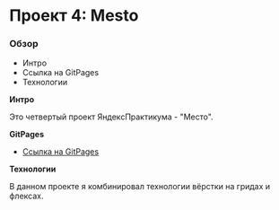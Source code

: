 # Проект 4: Mesto

### Обзор
* Интро
* Ссылка на GitPages
* Технологии

**Интро**

Это четвертый проект ЯндексПрактикума - "Место".


**GitPages**

* [Ссылка на GitPages](https://envyvne.github.io/mesto/)

**Технологии**

В данном проекте я комбинировал технологии вёрстки на гридах и флексах.
